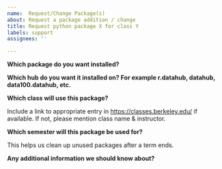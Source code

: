 ```yaml
---
name:  Request/Change Package(s) 
about: Request a package addition / change
title: Request python package X for class Y
labels: support
assignees: ''

---
```


**Which package do you want installed?**

**Which hub do you want it installed on?  For example r.datahub, datahub, data100.datahub, etc.**

**Which class will use this package?**

Include a link to appropriate entry in https://classes.berkeley.edu/ if available. If not, please mention class name & instructor.

**Which semester will this package be used for?**

This helps us clean up unused packages after a term ends.

**Any additional information we should know about?**
